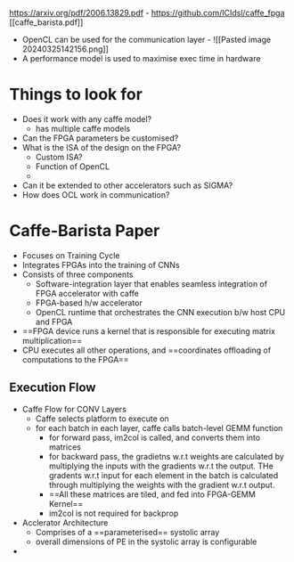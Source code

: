 https://arxiv.org/pdf/2006.13829.pdf - https://github.com/ICIdsl/caffe_fpga
[[caffe_barista.pdf]]
- OpenCL can be used for the communication layer - ![[Pasted image 20240325142156.png]]
- A performance model is used to maximise exec time in hardware

# Things to look for
- Does it work with any caffe model?
	- has multiple caffe models
- Can the FPGA parameters be customised?
- What is the ISA of the design on the FPGA?
	- Custom ISA?
	- Function of OpenCL
	- 
- Can it be extended to other accelerators such as SIGMA?
- How does OCL work in communication?

# Caffe-Barista Paper
- Focuses on Training Cycle
- Integrates FPGAs into the training of CNNs
- Consists of three components
	- Software-integration layer that enables seamless integration of FPGA accelerator with caffe
	- FPGA-based h/w accelerator
	- OpenCL runtime that orchestrates the CNN execution b/w host CPU and FPGA
- ==FPGA device runs a kernel that is responsible for executing matrix multiplication==
- CPU executes all other operations, and ==coordinates offloading of computations to the FPGA==
## Execution Flow
- Caffe Flow for CONV Layers
	- Caffe selects platform to execute on
	- for each batch in each layer, caffe calls batch-level GEMM function
		- for forward pass, im2col is called, and converts them into matrices
		- for backward pass, the gradietns w.r.t weights are calculated by multiplying the inputs with the gradients w.r.t the output. THe gradents w.r.t input for each element in the batch is calculated through multiplying the weights with the gradient w.r.t output.
		- ==All these matrices are tiled, and fed into FPGA-GEMM Kernel==
		- im2col is not required for backprop
- Acclerator Architecture
	- Comprises of a ==parameterised== systolic array
	- overall dimensions of PE in the systolic array is configurable
- 
